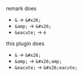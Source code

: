 remark does

* `&` -> `&#x26;`
* `&amp;` -> `&#x26;`
* `&eacute;` -> `é`

this plugin does

* `&` -> `&#x26;`
* `&amp;` -> `&#x26;amp;`
* `&eacute;` -> `&#x26;eacute;`
